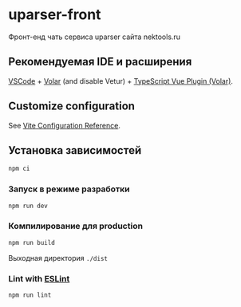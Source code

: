 # uparser-front

Фронт-енд чать сервиса uparser сайта nektools.ru

## Рекомендуемая IDE и расширения

[VSCode](https://code.visualstudio.com/) + [Volar](https://marketplace.visualstudio.com/items?itemName=johnsoncodehk.volar) (and disable Vetur) + [TypeScript Vue Plugin (Volar)](https://marketplace.visualstudio.com/items?itemName=johnsoncodehk.vscode-typescript-vue-plugin).

## Customize configuration

See [Vite Configuration Reference](https://vitejs.dev/config/).

## Установка зависимостей

```sh
npm ci
```

### Запуск в режиме разработки

```sh
npm run dev
```

### Компилирование для production

```sh
npm run build
```

Выходная директория `./dist`

### Lint with [ESLint](https://eslint.org/)

```sh
npm run lint
```

